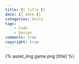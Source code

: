 ```yaml
---
title: {{ title }}
date: {{ date }}
categories: Unity
tags:
    - Code
    - Design
comments: true
copyright: true
---
```


{% asset_img game.png [title] %}

<!--more-->

